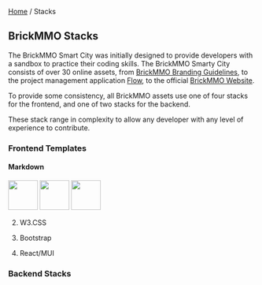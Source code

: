 <style>@import url("//readme.codeadam.ca/readme.css");</style>

[Home](/) / Stacks

## BrickMMO Stacks

The BrickMMO Smart City was initially designed to provide developers with a sandbox to practice their coding skills. The BrickMMO Smarty City consists of over 30 online assets, from [BrickMMO Branding Guidelines](https://branding.brickmmo.com/), to the project management application [Flow](https://flow.brickmmo.com/), to the official [BrickMMO Website](https://brickmmo.com/). 

To provide some consistency, all BrickMMO assets use one of four stacks for the frontend, and one of two stacks for the backend. 

These stack range in complexity to allow any developer with any level of experience to contribute.

### Frontend Templates

#### Markdown

<img src="https://console.codeadam.ca/api/image/markdown" width="60"> <img src="https://console.codeadam.ca/api/image/html" width="60"> <img src="https://console.codeadam.ca/api/image/javascript" width="60">
     
2. W3.CSS

3. Bootstrap

4. React/MUI
   

### Backend Stacks

